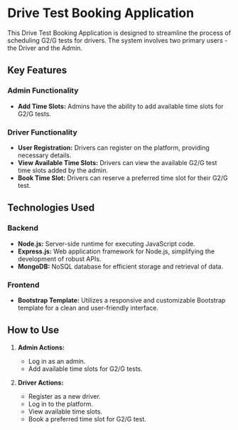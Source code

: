 # Drive Test Booking Application

This Drive Test Booking Application is designed to streamline the process of scheduling G2/G tests for drivers. The system involves two primary users - the Driver and the Admin.

## Key Features

### Admin Functionality

- **Add Time Slots:** Admins have the ability to add available time slots for G2/G tests.

### Driver Functionality

- **User Registration:** Drivers can register on the platform, providing necessary details.
- **View Available Time Slots:** Drivers can view the available G2/G test time slots added by the admin.
- **Book Time Slot:** Drivers can reserve a preferred time slot for their G2/G test.

## Technologies Used

### Backend

- **Node.js:** Server-side runtime for executing JavaScript code.
- **Express.js:** Web application framework for Node.js, simplifying the development of robust APIs.
- **MongoDB:** NoSQL database for efficient storage and retrieval of data.

### Frontend

- **Bootstrap Template:** Utilizes a responsive and customizable Bootstrap template for a clean and user-friendly interface.

## How to Use

1. **Admin Actions:**
   - Log in as an admin.
   - Add available time slots for G2/G tests.

2. **Driver Actions:**
   - Register as a new driver.
   - Log in to the platform.
   - View available time slots.
   - Book a preferred time slot for G2/G test.

